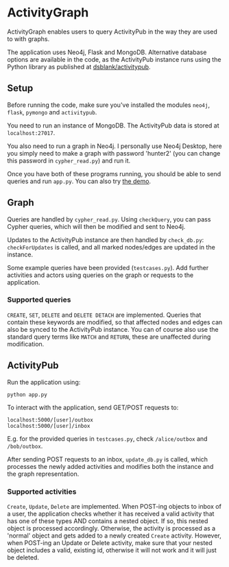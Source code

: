 # ActivityGraph

ActivityGraph enables users to query ActivityPub in the way they are used to with graphs.

The application uses Neo4j, Flask and MongoDB. Alternative database options are available in the code, as the ActivityPub instance runs using the Python library as published at [dsblank/activitypub](https://github.com/dsblank/activitypub).

## Setup

Before running the code, make sure you've installed the modules `neo4j`, `flask`, `pymongo` and `activitypub`.

You need to run an instance of MongoDB. The ActivityPub data is stored at `localhost:27017`.

You also need to run a graph in Neo4j. I personally use Neo4j Desktop, here you simply need to make a graph with password 'hunter2' (you can change this password in `cypher_read.py`) and run it.

Once you have both of these programs running, you should be able to send queries and run `app.py`. You can also try [the demo](demo_examples.md).

## Graph

Queries are handled by `cypher_read.py`. Using `checkQuery`, you can pass Cypher queries, which will then be modified and sent to Neo4j.

Updates to the ActivityPub instance are then handled by `check_db.py`: `checkForUpdates` is called, and all marked nodes/edges are updated in the instance.

Some example queries have been provided (```testcases.py```). Add further activities and actors using queries on the graph or requests to the application.

### Supported queries

`CREATE`, `SET`, `DELETE` and `DELETE DETACH` are implemented. Queries that contain these keywords are modified, so that affected nodes and edges can also be synced to the ActivityPub instance. You can of course also use the standard query terms like `MATCH` and `RETURN`, these are unaffected during modification.

## ActivityPub

Run the application using:

```python app.py```

To interact with the application, send GET/POST requests to:

```localhost:5000/[user]/outbox```  
```localhost:5000/[user]/inbox```

E.g. for the provided queries in ```testcases.py```, check ```/alice/outbox``` and ```/bob/outbox```.

After sending POST requests to an inbox, `update_db.py` is called, which processes the newly added activities and modifies both the instance and the graph representation.

### Supported activities

`Create`, `Update`, `Delete` are implemented. When POST-ing objects to inbox of a user, the application checks whether it has received a valid activity that has one of these types AND contains a nested object. If so, this nested object is processed accordingly. Otherwise, the activity is processed as a 'normal' object and gets added to a newly created `Create` activity. However, when POST-ing an Update or Delete activity, make sure that your nested object includes a valid, existing id, otherwise it will not work and it will just be deleted.
